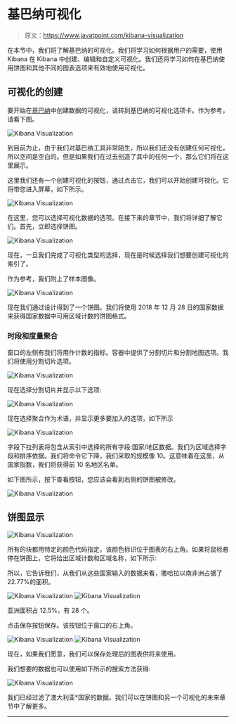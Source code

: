 # 基巴纳可视化

> 原文：<https://www.javatpoint.com/kibana-visualization>

在本节中，我们将了解基巴纳的可视化。我们将学习如何根据用户的需要，使用 Kibana 在 Kibana 中创建、编辑和自定义可视化。我们还将学习如何在基巴纳使用饼图和其他不同的图表选项来有效地使用可视化。

## 可视化的创建

要开始在[基巴纳](https://www.javatpoint.com/kibana)中创建数据的可视化，请转到基巴纳的可视化选项卡。作为参考，请看下图。

![Kibana Visualization](img/f1abf813b416d80b3cbe5992aea5f579.png)

到目前为止，由于我们对基巴纳工具非常陌生，所以我们还没有创建任何可视化，所以空间是空白的。但是如果我们在过去创造了其中的任何一个，那么它们将在这里展示。

这里我们还有一个创建可视化的按钮，通过点击它，我们可以开始创建可视化。它将带您进入屏幕，如下所示。

![Kibana Visualization](img/1d877b3b8b6cd93759ee13187405ab58.png)

在这里，您可以选择可视化数据的选项。在接下来的章节中，我们将详细了解它们。首先，立即选择饼图。

![Kibana Visualization](img/0e94168c825638fd59c12bafe79de0af.png)

现在，一旦我们完成了可视化类型的选择，现在是时候选择我们想要创建可视化的索引了。

作为参考，我们附上了样本图像。

![Kibana Visualization](img/030451c24a2d0fb65bb91559860e06b4.png)

现在我们通过设计得到了一个饼图。我们将使用 2018 年 12 月 28 日的国家数据来获得国家数据中可用区域计数的饼图格式。

### 时段和度量聚合

窗口的左侧有我们将用作计数的指标。容器中提供了分割切片和分割地图选项。我们将使用分割切片选项。

![Kibana Visualization](img/af0209eef9dc03f45df39b77cf9949e7.png)

现在选择分割切片并显示以下选项:

![Kibana Visualization](img/d86619f66e68a429792027cad3a145bb.png)

现在选择聚合作为术语，并显示更多要加入的选项，如下所示

![Kibana Visualization](img/1ec430ca456411c91a1344f62aaa6257.png)

字段下拉列表将包含从索引中选择的所有字段:国家/地区数据。我们为区域选择字段和排序依据。我们将命令它下降，我们采取的规模像 10。这意味着在这里，从国家指数，我们将获得前 10 名地区名单。

如下图所示，按下查看按钮，您应该会看到右侧的饼图被修改。

![Kibana Visualization](img/5722f6a41bdf78886cee691070f1b72f.png)

## 饼图显示

![Kibana Visualization](img/2e602c0c71c9c6cd807d04d3b171ed75.png)

所有的块都用特定的颜色代码指定。该颜色标识位于图表的右上角。如果将鼠标悬停在饼图上，它将给出区域计数和区域名称，如下所示:

所以，它告诉我们，从我们从这些国家输入的数据来看，撒哈拉以南非洲占据了 22.77%的面积。

![Kibana Visualization](img/b3e86f0ed98822de9835bff09577c829.png)
![Kibana Visualization](img/a7a2162338e14234a809b4ee61751a5f.png)

亚洲面积占 12.5%，有 28 个。

点击保存按钮保存。该按钮位于窗口的右上角。

![Kibana Visualization](img/15c479ead33dbb1510af5eef650f012a.png) ![Kibana Visualization](img/2e81abafb9d0b141aa31dc5b9edef823.png)

现在，如果我们愿意，我们可以保存处理后的图表供将来使用。

我们想要的数据也可以使用如下所示的搜索方法获得:

![Kibana Visualization](img/8e699cb057050d8680de67d34980d094.png)

我们已经过滤了澳大利亚*国家的数据。我们可以在饼图和另一个可视化的未来章节中了解更多。

* * *